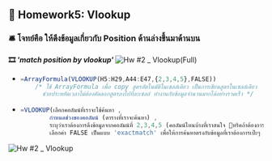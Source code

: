 ## 🎍 Homework5: Vlookup
### 🛎  โจทย์คือ ให้ดึงข้อมูลเกี่ยวกับ Position ด้านล่างขึ้นมาด้านบน 
 **🎞 *'match position by vlookup'*** 
![Hw #2 _ Vlookup(Full)](https://github.com/user-attachments/assets/8ba6efea-1eda-470c-a261-2d8df4e370ff)

  
- ```javascript
  =ArrayFormula(VLOOKUP(H5:H29,A44:E47,{2,3,4,5},FALSE))
      /* ใช้ ArrayFormula เพื่อ copy สูตรอัตโนมัติในเซลล์เดียว เป็นการเขียนสูตรในเซลล์เดียว
        ช่วยประหยัดเวลาไม่ต้องคัดลอกสูตรลงไปทีละเซลล์ ทำงานกับข้อมูลจำนวนมากได้อย่างรวดเร็ว */
     ```

- ```javascript
  =VLOOKUP(เลือกคอลัมน์ที่เราจะใช้ค้นหา ,
          กำหนดช่วงของคอลัมน์ (ตารางที่เราจะค้นหา) , 
          ระบุว่าเราต้องการดึงข้อมูลจากคอลัมน์ที่ 2,3,4,5 (คอลัมน์ไหนบ้างที่เราสนใจ 🎈ทริคถ้าต้องการเลือกหลายคอลัมน์พร้อมกันให้ใส่ {2,3,4,5} ) , 
          เลือกค่า FALSE เป็นแบบ 'exactmatch' เพื่อให้การค้นหาตรงกับข้อมูลที่เราต้องการเป๊ะๆ )
     ```
 ![Hw #2 _ Vlookup](https://github.com/user-attachments/assets/3cfc3d2f-bcbf-475e-8fa5-63481a88de1c)



